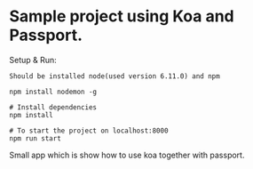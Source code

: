 # Sample project using Koa and Passport.

Setup & Run:

    Should be installed node(used version 6.11.0) and npm

    npm install nodemon -g

    # Install dependencies
    npm install

    # To start the project on localhost:8000
    npm run start

Small app which is show how to use koa together with passport.